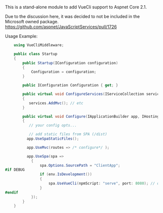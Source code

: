 This is a stand-alone module to add VueCli support to Aspnet Core 2.1.

Due to the discussion here, it was decided to not be included in the Microsoft owned package.
https://github.com/aspnet/JavaScriptServices/pull/1726

Usage Example:  
```csharp
    using VueCliMiddleware;

    public class Startup
    {
        public Startup(IConfiguration configuration)
        {
            Configuration = configuration;
        }

        public IConfiguration Configuration { get; }

        public virtual void ConfigureServices(IServiceCollection services)
        {
           services.AddMvc(); // etc
        }

        public virtual void Configure(IApplicationBuilder app, IHostingEnvironment env)
        {
           // your config opts...

           // add static files from SPA (/dist)
          app.UseSpaStaticFiles();

          app.UseMvc(routes => /* configure*/ );

          app.UseSpa(spa =>
            {
                spa.Options.SourcePath = "ClientApp";
#if DEBUG
                if (env.IsDevelopment())
                {
                    spa.UseVueCli(npmScript: "serve", port: 8080); // optional port
                }
#endif
            });
        }
    }
```